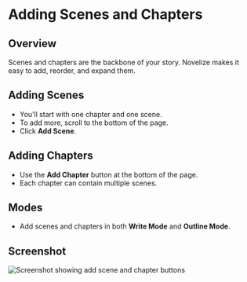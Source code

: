 # Adding Scenes and Chapters

## Overview
Scenes and chapters are the backbone of your story. Novelize makes it easy to add, reorder, and expand them.

## Adding Scenes
- You’ll start with one chapter and one scene.
- To add more, scroll to the bottom of the page.
- Click **Add Scene**.

## Adding Chapters
- Use the **Add Chapter** button at the bottom of the page.
- Each chapter can contain multiple scenes.

## Modes
- Add scenes and chapters in both **Write Mode** and **Outline Mode**.

## Screenshot
![Screenshot showing add scene and chapter buttons](screenshot.png)
